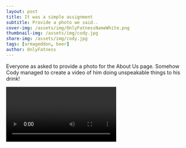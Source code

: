 ```yaml
---
layout: post
title: It was a simple assignment
subtitle: Provide a photo we said..
cover-img: /assets/img/OnlyFatnessNameWhite.png
thumbnail-img: /assets/img/cody.jpg
share-img: /assets/img/cody.jpg
tags: [armageddon, beer]
author: OnlyFatness
---
```


Everyone as asked to provide a photo for the About Us page.  Somehow Cody managed to create a video of him doing unspeakable things to his drink!

<video controls>
  <source src="/assets/video/cody-bottle-no-gag-reflex.mp4" type="video/mp4" />
</video>
